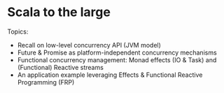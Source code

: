# Scala to the large

Topics:
- Recall on low-level concurrency API (JVM model)
- Future & Promise as platform-independent concurrency mechanisms
- Functional concurrency management: Monad effects (IO & Task) and (Functional) Reactive streams
- An application example leveraging Effects & Functional Reactive Programming (FRP)
